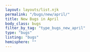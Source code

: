 ```yaml
---
layout: layouts/list.njk
permalink: "/bugs/new/april/"
title: New Bugs in April
body_class: bugs
filter_by_tag: "type_bugs_new_april"
type: "bugs"
listing: "bugs"
hemisphere: ""
---
```

